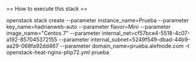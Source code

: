 == How to execute this stack ==

openstack stack create --parameter instance_name=Prueba --parameter key_name=hadrianweb-auto --parameter flavor=Mini --parameter image_name="Centos 7" --parameter internal_net=cf57bce4-5518-4c07-a192-857045372155 --parameter internal_subnet=5249f549-dbad-44b9-aa29-068fa92dd467 --parameter domain_name=prueba.alefnode.com -t openstack-heat-nginx-php72.yml prueba
